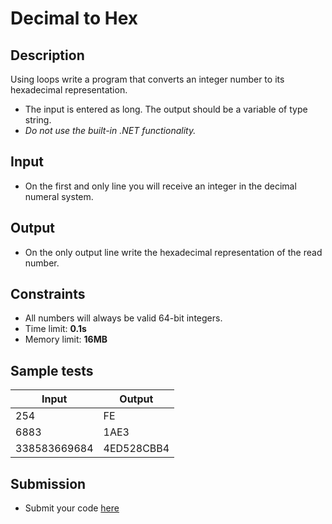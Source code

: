 # Decimal to Hex

## Description
Using loops write a program that converts an integer number to its hexadecimal representation.
  - The input is entered as long. The output should be a variable of type string.
  - _Do not use the built-in .NET functionality._


## Input
- On the first and only line you will receive an integer in the decimal numeral system.

## Output
- On the only output line write the hexadecimal representation of the read number.

## Constraints
- All numbers will always be valid 64-bit integers.
- Time limit: **0.1s**
- Memory limit: **16MB**

## Sample tests

|     Input      |     Output     |
|----------------|----------------|
|254             |FE              |
|6883            |1AE3            |
|338583669684    |4ED528CBB4      |

## Submission
- Submit your code [here](http://bgcoder.com/Contests/Compete/Index/312#12)
